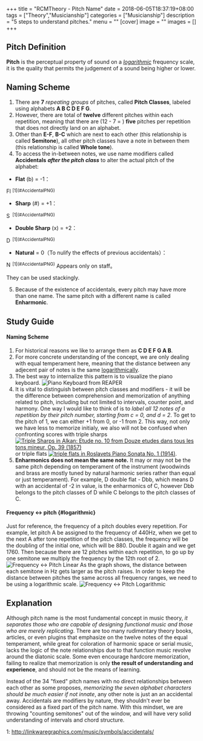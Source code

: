 +++
title = "RCMTheory - Pitch Name"
date = 2018-06-05T18:37:19+08:00
tags = ["Theory","Musicianship"]
categories = ["Musicianship"]
description = "5 steps to understand pitches."
menu = ""
[cover]
  image =  ""
images = []
+++

## Pitch Definition
**Pitch** is the perceptual property of sound on a [*logarithmic*](#logarithmic) frequency scale, it is the quality that permits the judgement of a sound being higher or lower.

## Naming Scheme
1. There are **7** *repeating groups* of pitches, called **Pitch Classes**, labeled using alphabets **A B C D E F G**.
2. However, there are total of **twelve** different pitches within each repetition, meaning that there are (12 - 7 = ) **five** pitches per repetition that does not directly land on an alphabet.
3. Other than **E-F**, **B-C** which are next to each other (this relationship is called **Semitone**), all other pitch classes have a note in between them (this relationship is called **Whole tone**).
4. To access the in-between notes, we use name modifiers called **Accidentals** ***after the pitch class*** to alter the actual pitch of the alphabet: 

+ **Flat** (b) = -1：
<span style="display: inline-block;">
  <img src="https://user-images.githubusercontent.com/12930244/41056877-18961d9c-69f8-11e8-89b7-f74294593340.png" alt="Flat Accidental" height="16" width="16"/>
</span><sup>[1](#AccidentalPNG)</sup>  

+ **Sharp** (#) = +1：
<span style="display: inline-block;">
  <img src="https://user-images.githubusercontent.com/12930244/41056879-18fa4448-69f8-11e8-8a67-bb344f27f6a9.png" alt="Sharp Accidental" height="16" width="16"/>
</span><sup>[1](#AccidentalPNG)</sup>  

+ **Double Sharp** (x) = +2：
<span style="display: inline-block;">
  <img src="https://user-images.githubusercontent.com/12930244/41056876-184211e8-69f8-11e8-98c9-edfd46f9a186.png" alt="Double Sharp Accidental" height="16" width="16"/>
</span><sup>[1](#AccidentalPNG)</sup>  

+ **Natural** = 0（To nulify the effects of previous accidentals）：
<span style="display: inline-block;">
  <img src="https://user-images.githubusercontent.com/12930244/41056875-17e4b584-69f8-11e8-94d3-9ca745a928f6.png" alt="Natural Sign" height="16" width="16"/>
</span><sup>[1](#AccidentalPNG)</sup> Appears only on staff。


They can be used stackingly.

5. Because of the existence of accidentals, every pitch may have more than one name. The same pitch with a different name is called **Enharmonic**.


## Study Guide

#### Naming Scheme
1. For historical reasons we like to arrange them as **C D E F G A B**.
2. For more concrete understanding of the concept, we are only dealing with equal temperament here, meaning that the distance between any adjecent pair of notes is the same [logarithmically](#logarithmic).
3. The best way to internalize this pattern is to visualize the piano keyboard. ![Piano Keyboard from REAPER](https://user-images.githubusercontent.com/12930244/40974841-70ad6ae2-68fb-11e8-96e6-7d364f236183.png)
4. It is vital to distinguish between pitch classes and modifiers - it will be the difference between comprehension and memorization of anything related to pitch, including but not limited to intervals, counter point, and harmony. One way I would like to think of is to *label all 12 notes of a repetition by their pitch number, starting from c = 0, and d = 2*. To get to the pitch of 1, we can either +1 from 0, or -1 from 2. This way, not only we have less to memorize initialy, we also will not be confused when confronting scores with triple sharps <a href="http://cnhz.imslp.org/files/imglnks/usimg/d/d4/IMSLP519847-PMLP6989-Alkan_-_Op._39,_12_Etudes,_1._Comme_Le_Vent1_(etc).pdf">![Triple Sharps in Alkan: Etude no. 10 from Douze etudes dans tous les tons mineur, Op. 39 (1857)](https://user-images.githubusercontent.com/12930244/40971490-671d293c-68f0-11e8-845c-2f7f212d9f0b.png)</a> or triple flats <a href="http://cnks.imslp.org/files/imglnks/usimg/8/8f/IMSLP62854-PMLP128280-Roslavets-PnoSonata01.pdf">![triple flats in Roslavets Piano Sonata No. 1 (1914)](https://user-images.githubusercontent.com/12930244/40971491-676729e2-68f0-11e8-840a-6c5d94be20bf.png)</a>.
5. **Enharmonics does not mean the same note.** It may or may not be the same pitch depending on temperament of the instrument (woodwinds and brass are mostly tuned by natural harmonic series rather than equal or just temperament). For example, D double flat - Dbb, which means D with an accidental of -2 in value, is the enharmonics of C, however Dbb belongs to the pitch classes of D while C belongs to the pitch classes of C.

#### Frequency <-> pitch {#logarithmic}
Just for reference, the frequency of a pitch doubles every repetition. For example, let pitch A be assigned to the frequency of 440Hz, when we get to the next A after tone repetition of the pitch classes, the frequency will be the doubling of the initial one, which will be 880. Double it again and we get 1760. Then because there are 12 pitches within each repetition, to go up by one semitone we multiply the frequency by the 12th root of 2.
![Frequency <-> Pitch Linear](https://user-images.githubusercontent.com/12930244/40973092-816d9d6c-68f5-11e8-8091-2bc305053d52.png)
As the graph shows, the distance between each semitone in Hz gets larger as the pitch raises. In order to keep the distance between pitches the same across all frequency ranges, we need to be using a logarithmic scale.
![Frequency <-> Pitch Logarithmic](https://user-images.githubusercontent.com/12930244/40973093-81b1703c-68f5-11e8-80a9-28bf0035ca05.png)

## Explanation
Although pitch name is the most fundamental concept in music theory, *it separates those who are capable of designing functional music and those who are merely replicating*. There are too many rudimentary theory books, articles, or even plugins that emphasize on the twelve notes of the equal temperament, while great for coloration of harmonic space or serial music, lacks the logic of the note relationships due to that function music revolve around the diatonic scale. Some even encourage hardcore memorization, failing to realize that memorization is only **the result of understanding and experience**, and should not be the means of learning.

Instead of the 34 "fixed" pitch names with no direct relationships between each other as some proposes, *memorizing the seven alphabet characters should be much easier if not innate*, any other note is just an an accidental away. Accidentals are modifiers by nature, they shouldn't ever be considered as a fixed part of the pitch name. With this mindset, we are throwing "counting semitones" out of the window, and will have very solid understanding of intervals and chord structure.

<a name="AccidentalPNG">1</a>: http://linkwaregraphics.com/music/symbols/accidentals/